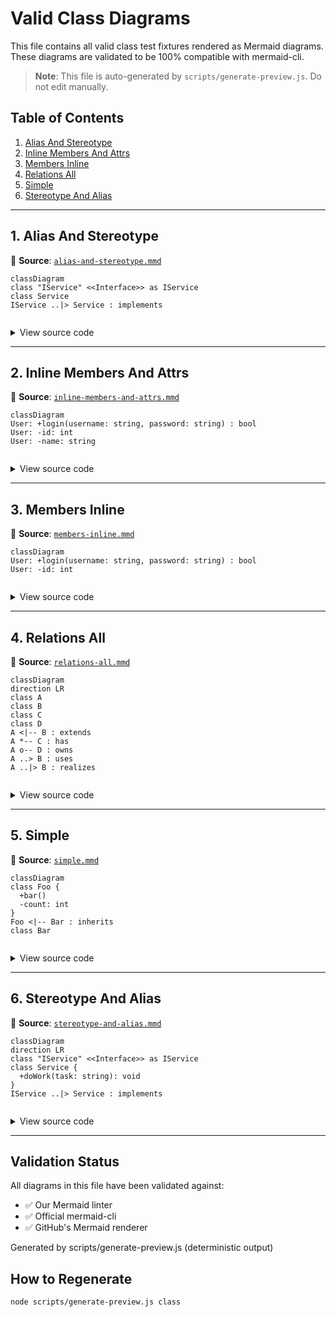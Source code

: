 # Valid Class Diagrams

This file contains all valid class test fixtures rendered as Mermaid diagrams.
These diagrams are validated to be 100% compatible with mermaid-cli.

> **Note**: This file is auto-generated by `scripts/generate-preview.js`. Do not edit manually.

## Table of Contents

1. [Alias And Stereotype](#1-alias-and-stereotype)
2. [Inline Members And Attrs](#2-inline-members-and-attrs)
3. [Members Inline](#3-members-inline)
4. [Relations All](#4-relations-all)
5. [Simple](#5-simple)
6. [Stereotype And Alias](#6-stereotype-and-alias)

---

## 1. Alias And Stereotype

📄 **Source**: [`alias-and-stereotype.mmd`](./valid/alias-and-stereotype.mmd)

```mermaid
classDiagram
class "IService" <<Interface>> as IService
class Service
IService ..|> Service : implements


```

<details>
<summary>View source code</summary>

```
classDiagram
class "IService" <<Interface>> as IService
class Service
IService ..|> Service : implements


```
</details>

---

## 2. Inline Members And Attrs

📄 **Source**: [`inline-members-and-attrs.mmd`](./valid/inline-members-and-attrs.mmd)

```mermaid
classDiagram
User: +login(username: string, password: string) : bool
User: -id: int
User: -name: string


```

<details>
<summary>View source code</summary>

```
classDiagram
User: +login(username: string, password: string) : bool
User: -id: int
User: -name: string


```
</details>

---

## 3. Members Inline

📄 **Source**: [`members-inline.mmd`](./valid/members-inline.mmd)

```mermaid
classDiagram
User: +login(username: string, password: string) : bool
User: -id: int


```

<details>
<summary>View source code</summary>

```
classDiagram
User: +login(username: string, password: string) : bool
User: -id: int


```
</details>

---

## 4. Relations All

📄 **Source**: [`relations-all.mmd`](./valid/relations-all.mmd)

```mermaid
classDiagram
direction LR
class A
class B
class C
class D
A <|-- B : extends
A *-- C : has
A o-- D : owns
A ..> B : uses
A ..|> B : realizes


```

<details>
<summary>View source code</summary>

```
classDiagram
direction LR
class A
class B
class C
class D
A <|-- B : extends
A *-- C : has
A o-- D : owns
A ..> B : uses
A ..|> B : realizes


```
</details>

---

## 5. Simple

📄 **Source**: [`simple.mmd`](./valid/simple.mmd)

```mermaid
classDiagram
class Foo {
  +bar()
  -count: int
}
Foo <|-- Bar : inherits
class Bar


```

<details>
<summary>View source code</summary>

```
classDiagram
class Foo {
  +bar()
  -count: int
}
Foo <|-- Bar : inherits
class Bar


```
</details>

---

## 6. Stereotype And Alias

📄 **Source**: [`stereotype-and-alias.mmd`](./valid/stereotype-and-alias.mmd)

```mermaid
classDiagram
direction LR
class "IService" <<Interface>> as IService
class Service {
  +doWork(task: string): void
}
IService ..|> Service : implements


```

<details>
<summary>View source code</summary>

```
classDiagram
direction LR
class "IService" <<Interface>> as IService
class Service {
  +doWork(task: string): void
}
IService ..|> Service : implements


```
</details>

---

## Validation Status

All diagrams in this file have been validated against:
- ✅ Our Mermaid linter
- ✅ Official mermaid-cli
- ✅ GitHub's Mermaid renderer

Generated by scripts/generate-preview.js (deterministic output)

## How to Regenerate

```bash
node scripts/generate-preview.js class
```
